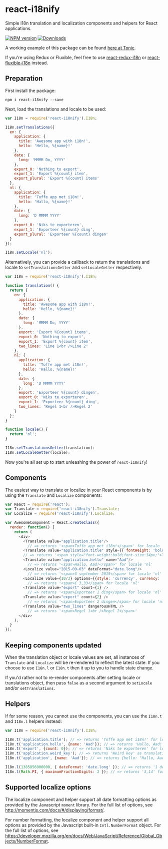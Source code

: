 # react-i18nify
Simple i18n translation and localization components and helpers for React applications.

[![NPM version][npm-image]][npm-url] [![Downloads][downloads-image]][npm-url]

A working example of this package can be found [here at Tonic](https://tonicdev.com/npm/react-i18nify).

If you're using Redux or Fluxible, feel free to use [react-redux-i18n](https://github.com/zoover/react-redux-i18n) or [react-fluxible-i18n](https://github.com/zoover/react-fluxible-i18n) instead.

## Preparation

First install the package:
```
npm i react-i18nify --save
```

Next, load the translations and locale to be used:
```javascript
var I18n = require('react-i18nify').I18n;

I18n.setTranslations({
  en: {
    application: {
      title: 'Awesome app with i18n!',
      hello: 'Hello, %{name}!'
    },
    date: {
      long: 'MMMM Do, YYYY'
    },
    export_0: 'Nothing to export',
    export_1: 'Export %{count} item',
    export_plural: 'Export %{count} items'
  },
  nl: {
    application: {
      title: 'Toffe app met i18n!',
      hello: 'Hallo, %{name}!'
    },
    date: {
      long: 'D MMMM YYYY'
    },
    export_0: 'Niks te exporteren',
    export_1: 'Exporteer %{count} ding',
    export_plural: 'Exporteer %{count} dingen'
  }
});

I18n.setLocale('nl');
```

Alternatively, you can provide a callback to return the translations and locale to
`setTranslationsGetter` and `setLocaleGetter` respectively.
```javascript
var I18n = require('react-i18nify').I18n;

function translation() {
  return {
    en: {
      application: {
        title: 'Awesome app with i18n!',
        hello: 'Hello, %{name}!'
      },
      date: {
        long: 'MMMM Do, YYYY'
      },
      export: 'Export %{count} items',
      export_0: 'Nothing to export',
      export_1: 'Export %{count} item',
      two_lines: 'Line 1<br />Line 2'
    },
    nl: {
      application: {
        title: 'Toffe app met i18n!',
        hello: 'Hallo, %{name}!'
      },
      date: {
        long: 'D MMMM YYYY'
      },
      export: 'Exporteer %{count} dingen',
      export_0: 'Niks te exporteren',
      export_1: 'Exporteer %{count} ding',
      two_lines: 'Regel 1<br />Regel 2'
    }
  };
}

function locale() {
  return 'nl';
}

I18n.setTranslationsGetter(translation):
I18n.setLocaleGetter(locale);
```
Now you're all set up to start unleashing the power of `react-i18nify`!

## Components

The easiest way to translate or localize in your React components is by using the `Translate` and `Localize` components:
```javascript
var React = require('react');
var Translate = require('react-i18nify').Translate;
var Localize = require('react-i18nify').Localize;

var AwesomeComponent = React.createClass({
  render: function() {
    return (
      <div>
        <Translate value="application.title"/>
          // => returns '<span>Toffe app met i18n!</span>' for locale 'nl'
        <Translate value="application.title" style={{ fontWeight: 'bold', fontSize: '14px' }} />
        // => returns '<span style="font-weight:bold;font-size:14px;">Toffe app met i18n!</span>' for locale 'nl'
        <Translate value="application.hello" name="Aad"/>
          // => returns '<span>Hallo, Aad!</span>' for locale 'nl'
        <Localize value="2015-09-03" dateFormat="date.long"/>
          // => returns '<span>3 september 2015</span> for locale 'nl'
        <Localize value={10/3} options={{style: 'currency', currency: 'EUR', minimumFractionDigits: 2, maximumFractionDigits: 2}}/>
          // => returns '<span>€ 3,33</span> for locale 'nl'
        <Translate value="export" count={1} />
          // => returns '<span>Exporteer 1 ding</span> for locale 'nl'
        <Translate value="export" count={2} />
          // => returns '<span>Exporteer 2 dingen</span> for locale 'nl'
        <Translate value="two_lines" dangerousHTML />
          // => returns '<span>Regel 1<br />Regel 2</span>'
      </div>
    );
  }
});
```

## Keeping components updated

When the translation object or locale values are set, all instances of `Translate` and `Localize` will be re-rendered to
reflect the latest state. If you choose to use `I18n.l` or `I18n.t` then it up to you to handle state change.

If you'd rather not to re-render components after setting locale or translations object, then pass `false` as a second
argument to `setLocale` and/or `setTranslations`.

## Helpers

If for some reason, you cannot use the components, you can use the `I18n.t` and `I18n.l` helpers instead:
```javascript
var I18n = require('react-i18nify').I18n;

I18n.t('application.title'); // => returns 'Toffe app met i18n!' for locale 'nl'
I18n.t('application.hello', {name: 'Aad'}); // => returns 'Hallo, Aad!' for locale 'nl'
I18n.t('export', {count: 0}); // => returns 'Niks te exporteren' for locale 'nl'
I18n.t('application.weird_key'); // => returns 'Weird key' as translation is missing
I18n.t('application', {name: 'Aad'}); // => returns {hello: "Hallo, Aad!", title: "Toffe app met i18n!"} for locale 'nl'

I18n.l(1385856000000, { dateFormat: 'date.long' }); // => returns '1 december 2013' for locale 'nl'
I18n.l(Math.PI, { maximumFractionDigits: 2 }); // => returns '3,14' for locale 'nl'
```

## Supported localize options

The localize component and helper support all date formatting options as provided by the Javascript `moment` library. For the full list of options, see http://momentjs.com/docs/#/displaying/format/.

For number formatting, the localize component and helper support all options as provided by the Javascript built-in `Intl.NumberFormat` object. For the full list of options, see https://developer.mozilla.org/en/docs/Web/JavaScript/Reference/Global_Objects/NumberFormat.

[downloads-image]: http://img.shields.io/npm/dm/react-i18nify.svg

[npm-url]: https://npmjs.org/package/react-i18nify
[npm-image]: http://img.shields.io/npm/v/react-i18nify.svg
